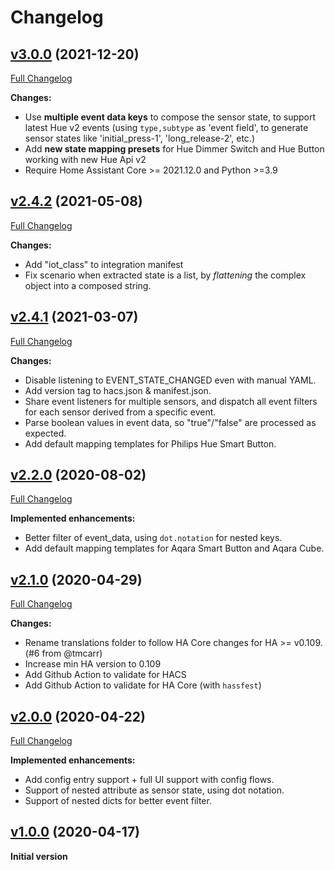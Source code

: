 # Changelog

## [v3.0.0](https://github.com/azogue/eventsensor/tree/v3.0.0) (2021-12-20)

[Full Changelog](https://github.com/azogue/eventsensor/compare/v2.4.2...v3.0.0)

**Changes:**

- Use **multiple event data keys** to compose the sensor state, to support latest Hue v2 events (using `type,subtype` as 'event field', to generate sensor states like 'initial_press-1', 'long_release-2', etc.)
- Add **new state mapping presets** for Hue Dimmer Switch and Hue Button working with new Hue Api v2
- Require Home Assistant Core >= 2021.12.0 and Python >=3.9

## [v2.4.2](https://github.com/azogue/eventsensor/tree/v2.4.2) (2021-05-08)

[Full Changelog](https://github.com/azogue/eventsensor/compare/v2.4.1...v2.4.2)

**Changes:**

- Add "iot_class" to integration manifest
- Fix scenario when extracted state is a list, by _flattening_ the complex object into a composed string.

## [v2.4.1](https://github.com/azogue/eventsensor/tree/v2.4.1) (2021-03-07)

[Full Changelog](https://github.com/azogue/eventsensor/compare/v2.2.0...v2.4.1)

**Changes:**

- Disable listening to EVENT_STATE_CHANGED even with manual YAML.
- Add version tag to hacs.json & manifest.json.
- Share event listeners for multiple sensors, and dispatch all event filters for each sensor derived from a specific event.
- Parse boolean values in event data, so "true"/"false" are processed as expected.
- Add default mapping templates for Philips Hue Smart Button.

## [v2.2.0](https://github.com/azogue/eventsensor/tree/v2.2.0) (2020-08-02)

[Full Changelog](https://github.com/azogue/eventsensor/compare/v2.1.0...v2.2.0)

**Implemented enhancements:**

- Better filter of event_data, using `dot.notation` for nested keys.
- Add default mapping templates for Aqara Smart Button and Aqara Cube.

## [v2.1.0](https://github.com/azogue/eventsensor/tree/v2.1.0) (2020-04-29)

[Full Changelog](https://github.com/azogue/eventsensor/compare/v2.0.0...v2.1.0)

**Changes:**

- Rename translations folder to follow HA Core changes for HA >= v0.109. (#6 from @tmcarr)
- Increase min HA version to 0.109
- Add Github Action to validate for HACS
- Add Github Action to validate for HA Core (with `hassfest`)

## [v2.0.0](https://github.com/azogue/eventsensor/tree/v2.0.0) (2020-04-22)

[Full Changelog](https://github.com/azogue/eventsensor/compare/v1.0.0...v2.0.0)

**Implemented enhancements:**

- Add config entry support + full UI support with config flows.
- Support of nested attribute as sensor state, using dot notation.
- Support of nested dicts for better event filter.

## [v1.0.0](https://github.com/azogue/eventsensor/tree/v1.0.0) (2020-04-17)

**Initial version**
